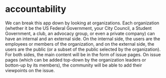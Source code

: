# accountability

We can break this app down by looking at organizations. Each organization (whether it be the US Federal Government, your City Council, a Student Government, a club, an advocacy group, or even a private company) can have an internal and an external side. On the internal side, the users are the employees or members of the organization, and on the external side, the users are the public (or a subset of the public selected by the organization). For both sides, the main content will be in the form of issue pages. On issue pages (which can be added top-down by the organization leaders or botton-up by its members), the community will be able to add their viewpoints on the issue.
